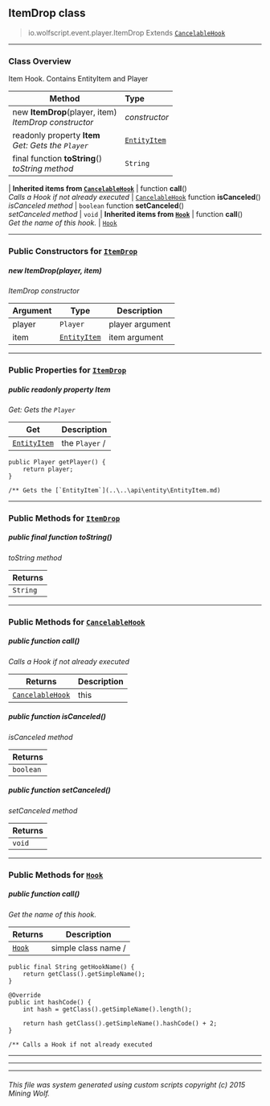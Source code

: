## ItemDrop __class__

>io.wolfscript.event.player.ItemDrop
>Extends [`CancelableHook`](..\..\hook\CancelableHook.md)

---

### Class Overview

Item Hook. Contains EntityItem and Player

Method | Type   
--- | :--- 
new __ItemDrop__(player, item) <br> _ItemDrop constructor_ | _constructor_
 readonly property __Item__ <br> _Get: Gets the `Player`_ | [`EntityItem`](..\..\api\entity\EntityItem.md)
final function __toString__() <br> _toString method_ | `String`
 |
__Inherited items from [`CancelableHook`](..\..\hook\CancelableHook.md)__ |
 function __call__() <br> _Calls a Hook if not already executed_ | [`CancelableHook`](..\..\hook\CancelableHook.md)
 function __isCanceled__() <br> _isCanceled method_ | `boolean`
 function __setCanceled__() <br> _setCanceled method_ | `void`
 |
__Inherited items from [`Hook`](..\..\hook\Hook.md)__ |
 function __call__() <br> _Get the name of this hook._ | [`Hook`](..\..\hook\Hook.md)







---

### Public Constructors for [`ItemDrop`](ItemDrop.md)

##### <a id='itemdrop'></a>new __ItemDrop__(player, item) 

_ItemDrop constructor_

Argument | Type | Description  
--- | --- | --- 
player | `Player` | player argument
item | [`EntityItem`](..\..\api\entity\EntityItem.md) | item argument

---

### Public Properties for [`ItemDrop`](ItemDrop.md)

##### <a id='item'></a>public  readonly property __Item__

_Get: Gets the `Player`_

Get | Description
--- | --- 
[`EntityItem`](..\..\api\entity\EntityItem.md) | the `Player` /
    public Player getPlayer() {
        return player;
    }

    /** Gets the [`EntityItem`](..\..\api\entity\EntityItem.md)



---

### Public Methods for [`ItemDrop`](ItemDrop.md)

##### <a id='tostring'></a>public final function __toString__()

_toString method_

Returns | 
--- | 
`String` |


---

### Public Methods for [`CancelableHook`](..\..\hook\CancelableHook.md)

##### <a id='call'></a>public  function __call__()

_Calls a Hook if not already executed_

Returns | Description
--- | --- 
[`CancelableHook`](..\..\hook\CancelableHook.md) | this


##### <a id='iscanceled'></a>public  function __isCanceled__()

_isCanceled method_

Returns | 
--- | 
`boolean` |


##### <a id='setcanceled'></a>public  function __setCanceled__()

_setCanceled method_

Returns | 
--- | 
`void` |


---

### Public Methods for [`Hook`](..\..\hook\Hook.md)

##### <a id='call'></a>public  function __call__()

_Get the name of this hook._

Returns | Description
--- | --- 
[`Hook`](..\..\hook\Hook.md) | simple class name /
    public final String getHookName() {
        return getClass().getSimpleName();
    }

    @Override
    public int hashCode() {
        int hash = getClass().getSimpleName().length();

        return hash getClass().getSimpleName().hashCode() + 2;
    }

    /** Calls a Hook if not already executed


---


---


---


###### This file was system generated using custom scripts copyright (c) 2015 Mining Wolf.
	

